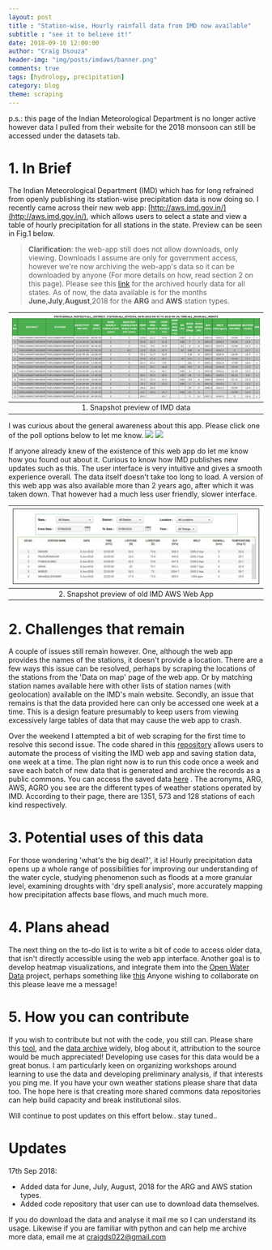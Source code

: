```yaml
---
layout: post
title : "Station-wise, Hourly rainfall data from IMD now available"
subtitle : "see it to believe it!"
date: 2018-09-10 12:00:00
author: "Craig Dsouza"
header-img: "img/posts/imdaws/banner.png"
comments: true
tags: [hydrology, precipitation]
category: blog
theme: scraping
---
```


p.s.: this page of the Indian Meteorological Department is no longer active however data I pulled from their website for the 2018 monsoon can still be accessed under the datasets tab.

# 1. In Brief
The Indian Meteorological Department (IMD) which has for long refrained from openly publishing its station-wise precipitation data is now doing so.
I recently came across their new web app: [http://aws.imd.gov.in/](http://aws.imd.gov.in/), which allows users to select a state and view a
table of hourly precipitation for all stations in the state. Preview can be seen in Fig.1 below.  

> **Clarification**: the web-app still does not allow downloads, only viewing. Downloads I assume are only for government access, however we're now archiving the web-app's data
so it can be downloaded by anyone (For more details on how, read section 2 on this page). Please see this [link](https://craigdsouza.github.io/data/IMD-Hourly-Precipitation-Data)
for the archived hourly data for all states. As of now, the data available is for the months **June**,**July**,**August**,2018 for the **ARG** and **AWS** station types.

|![Preview of IMD AWS Web App](/img/posts/imdaws/data-preview.PNG)|
|:--:|
| 1. Snapshot preview of IMD data |

I was curious about the general awareness about this app. Please click one of the poll options below to let me know.
[![](https://api.gh-polls.com/poll/01CQ3QM0RNSVDXQEQJEAY364NG/I%20knew%20about%20the%20IMD%20AWS%20Web%20App)](https://api.gh-polls.com/poll/01CQ3QM0RNSVDXQEQJEAY364NG/I%20knew%20about%20the%20IMD%20AWS%20Web%20App/vote)
[![](https://api.gh-polls.com/poll/01CQ3QM0RNSVDXQEQJEAY364NG/I%20did%20not%20know%20about%20it)](https://api.gh-polls.com/poll/01CQ3QM0RNSVDXQEQJEAY364NG/I%20did%20not%20know%20about%20it/vote)

If anyone already knew of the existence of this web app do let me know how you found out about it. Curious to know how IMD publishes new updates such as this.
The user interface is very intuitive and gives a smooth experience overall. The data itself doesn't take too long to load. A version of this
web app was also available more than 2 years ago, after which it was taken down. That however had a much less user friendly, slower interface.

|![Preview of Old IMD AWS Web App](/img/posts/imdaws/old-imdaws.png)|
|:--:|
| 2. Snapshot preview of old IMD AWS Web App |

# 2. Challenges that remain
A couple of issues still remain however. One, although the web app provides the names of the stations, it doesn't provide a location. There are a few
ways this issue can be resolved, perhaps by scraping the locations of the stations from the 'Data on map' page of the web app. Or by matching station names
available here with other lists of station names (with geolocation) available on the IMD's main website. Secondly, an issue that remains is that the data
provided here can only be accessed one week at a time. This is a design feature presumably to keep users from viewing excessively large tables of data that
may cause the web app to crash.

Over the weekend I attempted a bit of web scraping for the first time to resolve this second issue. The code shared in this
[repository](https://github.com/craigdsouza/getRainfallData) allows users to automate the process of visiting the IMD web app and saving station data,
one week at a time. The plan right now is to run this code once a week and save each batch of new data that is generated and archive the records as a public
commons. You can access the saved data [here](https://craigdsouza.github.io/data/IMD-Hourly-Precipitation-Data) . The acronyms, ARG, AWS, AGRO you see are
the different types of weather stations operated by IMD. According to their page, there are 1351, 573 and 128 stations of each kind respectively.

# 3. Potential uses of this data
For those wondering 'what's the big deal?', it is! Hourly precipitation data opens up a whole range of possibilities for improving our understanding of the water
cycle, studying phenomenon such as floods at a more granular level, examining droughts with 'dry spell analysis', more accurately mapping how precipitation affects
base flows, and much much more.

# 4. Plans ahead
The next thing on the to-do list is to write a bit of code to access older data, that isn't directly accessible using the web app interface. Another goal is to
develop heatmap visualizations, and integrate them into the [Open Water Data](http://water-data-web-app.appspot.com/) project, perhaps something like
[this](https://www.patrick-wied.at/static/heatmapjs/) Anyone wishing to collaborate on this please leave me a message!

# 5. How you can contribute
If you wish to contribute but not with the code, you still can. Please share this [tool](http://aws.imd.gov.in/), and the [data archive](https://github.com/craigdsouza/getRainfallData/tree/master/data)
widely, blog about it, attribution to the source would be much appreciated! Developing use cases for this data would be a great bonus. I am particularly keen on organizing
workshops around learning to use the data and developing preliminary analysis, if that interests you ping me. If you have your own weather stations please share that data too.
The hope here is that creating more shared commons data repositories can help build capacity and break institutional silos.

Will continue to post updates on this effort below.. stay tuned..

# Updates
17th Sep 2018:
- Added data for June, July, August, 2018 for the ARG and AWS station types.
- Added code repository that user can use to download data themselves.

If you do download the data and analyse it mail me so I can understand its usage. Likewise if you are familiar with python and can help me archive more data, email me at craigds022@gmail.com
